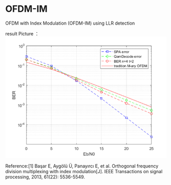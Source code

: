 # OFDM-IM
OFDM with Index Modulation (OFDM-IM) using LLR detection

result Picture ： ![alt text](res.png)

Reference:[1] Başar E, Aygölü Ü, Panayırcı E, et al. Orthogonal frequency division multiplexing with index modulation[J]. IEEE Transactions on signal processing, 2013, 61(22): 5536-5549.


